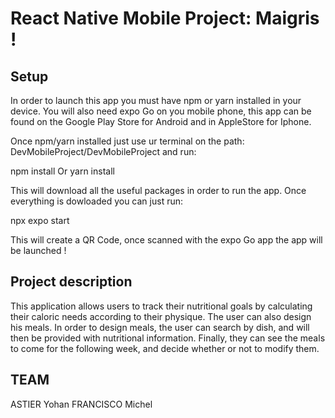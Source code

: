 # React Native Mobile Project: Maigris ! #

## Setup ##

In order to launch this app you must have npm or yarn installed in your device.
You will also need expo Go on you mobile phone, this app can be found on the Google Play Store for Android and in AppleStore for Iphone.

Once npm/yarn installed just use ur terminal on the path: DevMobileProject/DevMobileProject and run:

npm install
Or
yarn install

This will download all the useful packages in order to run the app.
Once everything is dowloaded you can just run:

npx expo start

This will create a QR Code, once scanned with the expo Go app the app will be launched ! 

## Project description ##

This application allows users to track their nutritional goals by calculating their caloric needs according to their physique. 
The user can also design his meals. In order to design meals, the user can search by dish, and will then be provided with nutritional information. 
Finally, they can see the meals to come for the following week, and decide whether or not to modify them.

## TEAM ##

ASTIER Yohan
FRANCISCO Michel

